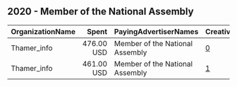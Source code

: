 ## 2020 - Member of the National Assembly 
|OrganizationName|Spent|PayingAdvertiserNames|CreativeUrls|Impressions|Genders|AgeBrackets|CountryCodes|BillingAddresses|CandidateBallotInformation|
|:---|---:|:---|:---|---:|:---|:---|:---|:---|:---|
|Thamer_info|476.00 USD|Member of the National Assembly|[0](https://www.snap.com/political-ads/asset/d363149ab73a8174983c7b2eca0adbac4185f6fb0417211bdf0d60b83815f03c?mediaType=mp4)|392,107||17+|kuwait|"Ardiya ,Farwaniya,2001,KW"||
|Thamer_info|461.00 USD|Member of the National Assembly|[1](https://www.snap.com/political-ads/asset/9656af512fb898da701fb306930fe2d65b57aa64cdd98207aeac0b9164058d30?mediaType=mp4)|371,137||17+|kuwait|"Ardiya ,Farwaniya,2001,KW"||
